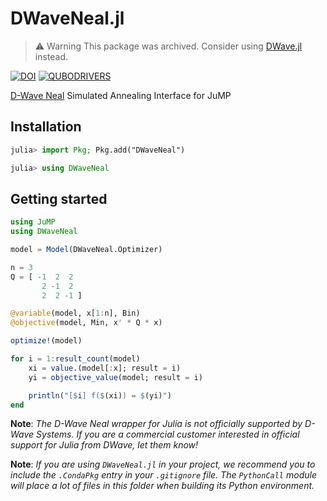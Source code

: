 # DWaveNeal.jl
> :warning: Warning This package was archived. Consider using [DWave.jl](https://github.com/psrenergy/DWave.jl) instead.


[![DOI](https://zenodo.org/badge/506537248.svg)](https://zenodo.org/badge/latestdoi/506537248)
[![QUBODRIVERS](https://img.shields.io/badge/Powered%20by-QUBODrivers.jl-%20%234063d8)](https://github.com/psrenergy/QUBODrivers.jl)


[D-Wave Neal](https://docs.ocean.dwavesys.com/projects/neal/en/latest/) Simulated Annealing Interface for JuMP

## Installation
```julia
julia> import Pkg; Pkg.add("DWaveNeal")

julia> using DWaveNeal
```

## Getting started
```julia
using JuMP
using DWaveNeal

model = Model(DWaveNeal.Optimizer)

n = 3
Q = [ -1  2  2
       2 -1  2
       2  2 -1 ]

@variable(model, x[1:n], Bin)
@objective(model, Min, x' * Q * x)

optimize!(model)

for i = 1:result_count(model)
    xi = value.(model[:x]; result = i)
    yi = objective_value(model; result = i)

    println("[$i] f($(xi)) = $(yi)")
end
```

**Note**: _The D-Wave Neal wrapper for Julia is not officially supported by D-Wave Systems. If you are a commercial customer interested in official support for Julia from DWave, let them know!_

**Note**: _If you are using `DWaveNeal.jl` in your project, we recommend you to include the `.CondaPkg` entry in your `.gitignore` file. The `PythonCall` module will place a lot of files in this folder when building its Python environment._
